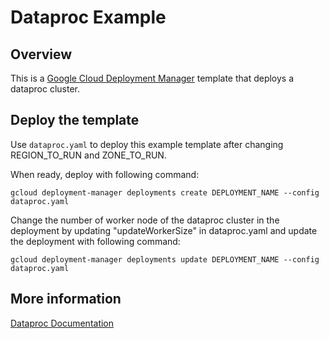 # Dataproc Example

## Overview

This is a [Google Cloud Deployment
Manager](https://cloud.google.com/deployment-manager/overview) template that
deploys a dataproc cluster.

## Deploy the template

Use `dataproc.yaml` to deploy this example template after changing
REGION_TO_RUN and ZONE_TO_RUN.

When ready, deploy with following command:

    gcloud deployment-manager deployments create DEPLOYMENT_NAME --config dataproc.yaml

Change the number of worker node of the dataproc cluster in the deployment by updating "updateWorkerSize" in dataproc.yaml and update the deployment with following command:

    gcloud deployment-manager deployments update DEPLOYMENT_NAME --config dataproc.yaml

## More information

[Dataproc Documentation](https://cloud.google.com/dataproc/)
